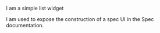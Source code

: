 I am a simple list widget

I am used to expose the construction of a spec UI in the Spec documentation.